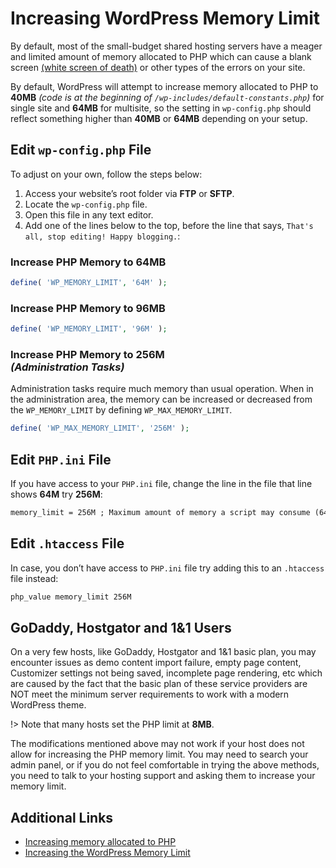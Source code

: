 # Increasing WordPress Memory Limit

By default, most of the small-budget shared hosting servers have a meager and limited amount of memory allocated to PHP which can cause a blank screen [(white screen of death)](conj-theme-installation-errors?id=white-screen-of-death) or other types of the errors on your site. 

By default, WordPress will attempt to increase memory allocated to PHP to **40MB** *(code is at the beginning of `/wp-includes/default-constants.php`)* for single site and **64MB** for multisite, so the setting in `wp-config.php` should reflect something higher than **40MB** or **64MB** depending on your setup.

## Edit `wp-config.php` File

To adjust on your own, follow the steps below:

1. Access your website’s root folder via **FTP** or **SFTP**.
2. Locate the `wp-config.php` file.
3. Open this file in any text editor.
4. Add one of the lines below to the top, before the line that says, `That's all, stop editing! Happy blogging.`:

### Increase PHP Memory to 64MB

```php
define( 'WP_MEMORY_LIMIT', '64M' );
```

### Increase PHP Memory to 96MB

```php
define( 'WP_MEMORY_LIMIT', '96M' );
```

### Increase PHP Memory to 256M<br/>*(Administration Tasks)*

Administration tasks require much memory than usual operation. When in the administration area, the memory can be increased or decreased from the ```WP_MEMORY_LIMIT``` by defining ```WP_MAX_MEMORY_LIMIT```.

```php
define( 'WP_MAX_MEMORY_LIMIT', '256M' );
```

## Edit `PHP.ini` File

If you have access to your `PHP.ini` file, change the line in the file that line shows **64M** try **256M**:

```txt
memory_limit = 256M ; Maximum amount of memory a script may consume (64MB)
```

## Edit `.htaccess` File

In case, you don’t have access to `PHP.ini` file try adding this to an `.htaccess` file instead:

```txt
php_value memory_limit 256M
```

## GoDaddy, Hostgator and 1&1 Users

On a very few hosts, like GoDaddy, Hostgator and 1&1 basic plan, you may encounter issues as demo content import failure, empty page content, Customizer settings not being saved, incomplete page rendering, etc which are caused by the fact that the basic plan of these service providers are NOT meet the minimum server requirements to work with a modern WordPress theme.

!> Note that many hosts set the PHP limit at **8MB**.

The modifications mentioned above may not work if your host does not allow for increasing the PHP memory limit. You may need to search your admin panel, or if you do not feel comfortable in trying the above methods, you need to talk to your hosting support and asking them to increase your memory limit.

## Additional Links

* [Increasing memory allocated to PHP](https://codex.wordpress.org/Editing_wp-config.php#Increasing_memory_allocated_to_PHP)
* [Increasing the WordPress Memory Limit](https://docs.woocommerce.com/document/increasing-the-wordpress-memory-limit/)
